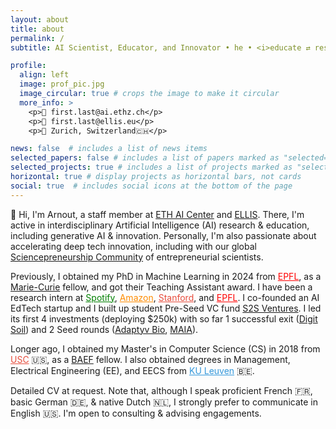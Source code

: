 ```yaml
---
layout: about
title: about
permalink: /
subtitle: AI Scientist, Educator, and Innovator • he • <i>educate ⇄ research ⇆ innovate</i> # <b>ML Research</b> @ EPFL  •  Previously: USC / Spotify / Amazon  •  build ⇄ measure ⇆ learn <a href='#'>Affiliations</a>. Address. Contacts. Moto. Etc.

profile:
  align: left
  image: prof_pic.jpg
  image_circular: true # crops the image to make it circular
  more_info: >
    <p>📧 first.last@ai.ethz.ch</p>
    <p>📧 first.last@ellis.eu</p>
    <p>📍 Zurich, Switzerland🇨🇭</p>

news: false  # includes a list of news items
selected_papers: false # includes a list of papers marked as "selected={true}"
selected_projects: true # includes a list of projects marked as "selected={true}"
horizontal: true # display projects as horizontal bars, not cards
social: true  # includes social icons at the bottom of the page
---
```


👋 Hi, I'm Arnout, a staff member at [ETH AI Center](https://ic.epfl.ch) and [ELLIS](https://ellis.eu). There, I'm active in interdisciplinary Artificial Intelligence (AI) research & education, including generative AI & innovation. Personally, I'm also passionate about accelerating deep tech innovation, including with our global [Sciencepreneurship Community](https://sciencepreneurship.ch) of entrepreneurial scientists.

Previously, I obtained my PhD in Machine Learning in 2024 from <a href="https://www.epfl.ch/" style="color:red;">EPFL</a>, as a [Marie-Curie](https://marie-sklodowska-curie-actions.ec.europa.eu/) fellow, and got their Teaching Assistant award. I have been a research intern at <a href="https://research.atspotify.com/" style="color:green;">Spotify</a>, <a href="https://www.amazon.science/" style="color:darkorange;">Amazon</a>, <a href="https://bmir.stanford.edu/" style="color:#E74C3C;">Stanford</a>, and <a href="https://www.epfl.ch/labs/rfic/" style="color:red;">EPFL</a>. I co-founded an AI EdTech startup and I built up student Pre-Seed VC fund [S2S Ventures](https://s2s.vc). I led its first 4 investments (deploying $250k) with so far 1 successful exit ([Digit Soil](https://www.digit-soil.com/)) and 2 Seed rounds ([Adaptyv Bio](https://www.adaptyvbio.com/), [MAIA](https://en.getmaia.ai/)).

Longer ago, I obtained my Master's in Computer Science (CS) in 2018 from <a href="https://www.usc.edu" style="color:#E74C3C;">USC</a> 🇺🇸, as a [BAEF](https://baef.be/baef-fellows/#2017) fellow. I also obtained degrees in Management, Electrical Engineering (EE), and EECS from <a href="https://www.kuleuven.be" style="color:#3498DB;">KU Leuven</a> 🇧🇪.

Detailed CV at request. Note that, although I speak proficient French 🇫🇷, basic German 🇩🇪, & native Dutch 🇳🇱, I strongly prefer to communicate in English 🇺🇸. I'm open to consulting & advising engagements.

<!-- Write your biography here. Tell the world about yourself. Link to your favorite [subreddit](http://reddit.com). You can put a picture in, too. The code is already in, just name your picture `prof_pic.jpg` and put it in the `img/` folder.

Put your address / P.O. box / other info right below your picture. You can also disable any these elements by editing `profile` property of the YAML header of your `_pages/about.md`. Edit `_bibliography/papers.bib` and Jekyll will render your [publications page](/al-folio/publications/) automatically.

Link to your social media connections, too. This theme is set up to use [Font Awesome icons](http://fortawesome.github.io/Font-Awesome/) and [Academicons](https://jpswalsh.github.io/academicons/), like the ones below. Add your Facebook, Twitter, LinkedIn, Google Scholar, or just disable all of them. -->
